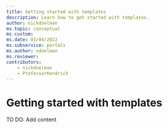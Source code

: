 ```yaml
---
title: Getting started with templates
description: Learn how to get started with templates.
author: nickdoelman
ms.topic: conceptual
ms.custom: 
ms.date: 03/04/2022
ms.subservice: portals
ms.author: ndoelman 
ms.reviewer: 
contributors:
    - nickdoelman
    - ProfessorKendrick
---
```


# Getting started with templates

TO DO: Add content

